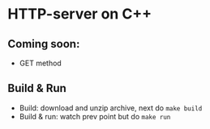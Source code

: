 <h1>HTTP-server on C++</h1>

<h2>Coming soon:</h2>
<ul><li>GET method</li>
</ul>

<h2>Build & Run</h2>
<ul><li>Build: download and unzip archive, next do <code>make build</code></li>
<li>Build & run: watch prev point but do <code>make run</code></li>
</ul>
